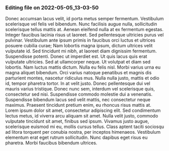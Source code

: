 

### Editing file on 2022-05-05_13-03-50

Donec accumsan lacus velit, id porta metus semper fermentum. Vestibulum scelerisque vel felis vel bibendum. Nunc facilisis augue nulla, sollicitudin scelerisque tellus mattis at. Aenean eleifend nulla at ex fermentum egestas. Integer faucibus lacinia risus ut laoreet. Sed pellentesque ultricies purus vel pulvinar. Vestibulum ante ipsum primis in faucibus orci luctus et ultrices posuere cubilia curae; Nam lobortis magna ipsum, dictum ultrices velit vulputate id. Sed tincidunt mi nibh, at laoreet diam dignissim fermentum. Suspendisse potenti. Donec ut imperdiet est. Ut quis lacus quis erat vulputate ultricies. Sed at ullamcorper neque. Ut volutpat et diam sed lobortis. Nam luctus mattis dictum.
Nulla eu felis nisl. Morbi varius urna eu magna aliquet bibendum. Orci varius natoque penatibus et magnis dis parturient montes, nascetur ridiculus mus. Nulla nulla justo, mattis et odio id, tempor pharetra tortor. In at velit justo. Donec pellentesque dui vel mauris varius tristique. Donec nunc sem, interdum vel scelerisque quis, consectetur sed nisi. Suspendisse commodo molestie dui a venenatis.
Suspendisse bibendum lacus sed velit mattis, nec consectetur neque maximus. Praesent tincidunt pretium enim, eu rhoncus risus mattis at. Lorem ipsum dolor sit amet, consectetur adipiscing elit. Sed condimentum lectus metus, id viverra arcu aliquam sit amet. Nulla velit justo, commodo vulputate tincidunt sit amet, finibus sed ipsum. Vivamus justo augue, scelerisque euismod mi eu, mollis cursus tellus. Class aptent taciti sociosqu ad litora torquent per conubia nostra, per inceptos himenaeos. Vestibulum elementum erat eget rutrum sollicitudin. Nunc dapibus eget risus eu pharetra. Morbi faucibus bibendum ultrices.


